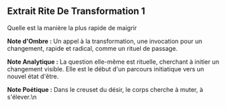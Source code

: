 ## Extrait Rite De Transformation 1

Quelle est la manière la plus rapide de maigrir

**Note d'Ombre :** Un appel à la transformation, une invocation pour un changement, rapide et radical, comme un rituel de passage.

**Note Analytique :** La question elle-même est rituelle, cherchant à initier un changement visible. Elle est le début d'un parcours initiatique vers un nouvel état d'être.

**Note Poétique :** Dans le creuset du désir, le corps cherche à muter, à s'élever.\n
